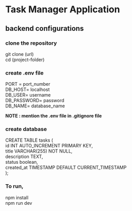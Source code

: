 # Task Manager Application

## backend configurations

### clone the repository
git clone (url) <br>
cd (project-folder)

### create .env file

PORT = port_number <br>
DB_HOST= localhost <br>
DB_USER= username<br>
DB_PASSWORD= password<br>
DB_NAME= database_name<br>

**NOTE : mention the .env file in .gitignore file**

### create database

CREATE TABLE tasks ( <br>
    id INT AUTO_INCREMENT PRIMARY KEY, <br>
    title VARCHAR(255) NOT NULL,<br>
    description TEXT,<br>
    status boolean,<br>
    created_at TIMESTAMP DEFAULT CURRENT_TIMESTAMP<br>
);

### To run, 

npm install<br>
npm run dev